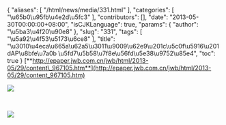 {
    "aliases": [
        "/html/news/media/331.html"
    ],
    "categories": [
        "\u65b0\u95fb\u4e2d\u5fc3"
    ],
    "contributors": [],
    "date": "2013-05-30T00:00:00+08:00",
    "isCJKLanguage": true,
    "params": {
        "author": "\u5ba3\u4f20\u90e8"
    },
    "slug": "331",
    "tags": [
        "\u5a92\u4f53\u5173\u6ce8"
    ],
    "title": "\u3010\u4eca\u665a\u62a5\u3011\u9009\u62e9\u201c\u5c0f\u5916\u201dAP\u8bfe\u7a0b \u5fd7\u5b58\u7f8e\u56fd\u5e38\u9752\u85e4",
    "toc": true
}
[**http://epaper.jwb.com.cn/jwb/html/2013-05/29/content\_967105.htm**](http://epaper.jwb.com.cn/jwb/html/2013-05/29/content_967105.htm)

![](https://cdn.tfls.online/mirror/full/74ab43e76b50135ae3fad8b737a7cfd4a75e4b91.jpg)

 

![](https://cdn.tfls.online/mirror/full/07dbaa2f2e1d144f3867b749622750b69ec2ca17.jpg)

